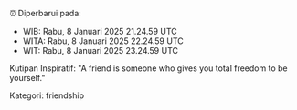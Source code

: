⏰ Diperbarui pada:
- WIB: Rabu, 8 Januari 2025 21.24.59 UTC
- WITA: Rabu, 8 Januari 2025 22.24.59 UTC
- WIT: Rabu, 8 Januari 2025 23.24.59 UTC

Kutipan Inspiratif:
"A friend is someone who gives you total freedom to be yourself."


Kategori: friendship

